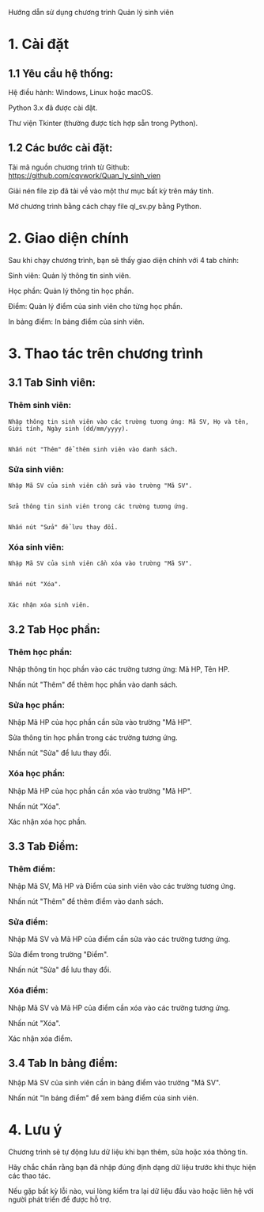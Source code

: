 Hướng dẫn sử dụng chương trình Quản lý sinh viên

# 1. Cài đặt
## 1.1 Yêu cầu hệ thống:


  Hệ điều hành: Windows, Linux hoặc macOS. 

  
  Python 3.x đã được cài đặt. 

  
  Thư viện Tkinter (thường được tích hợp sẵn trong Python).

  
## 1.2 Các bước cài đặt:
  Tải mã nguồn chương trình từ Github: https://github.com/cqvwork/Quan_ly_sinh_vien

  
  Giải nén file zip đã tải về vào một thư mục bất kỳ trên máy tính.

  
  Mở chương trình bằng cách chạy file ql_sv.py bằng Python.
# 2. Giao diện chính
  Sau khi chạy chương trình, bạn sẽ thấy giao diện chính với 4 tab chính:

  
  Sinh viên: Quản lý thông tin sinh viên.

  
  Học phần: Quản lý thông tin học phần.

  
  Điểm: Quản lý điểm của sinh viên cho từng học phần.

  
  In bảng điểm: In bảng điểm của sinh viên.
# 3. Thao tác trên chương trình
## 3.1 Tab Sinh viên:
  ### Thêm sinh viên:
    Nhập thông tin sinh viên vào các trường tương ứng: Mã SV, Họ và tên, Giới tính, Ngày sinh (dd/mm/yyyy).

    
    Nhấn nút "Thêm" để thêm sinh viên vào danh sách.
  ### Sửa sinh viên:
    Nhập Mã SV của sinh viên cần sửa vào trường "Mã SV".

    
    Sửa thông tin sinh viên trong các trường tương ứng.

    
    Nhấn nút "Sửa" để lưu thay đổi.
  ### Xóa sinh viên:
    Nhập Mã SV của sinh viên cần xóa vào trường "Mã SV".

    
    Nhấn nút "Xóa".

    
    Xác nhận xóa sinh viên.
## 3.2 Tab Học phần:
### Thêm học phần:
Nhập thông tin học phần vào các trường tương ứng: Mã HP, Tên HP.


Nhấn nút "Thêm" để thêm học phần vào danh sách.
### Sửa học phần:
Nhập Mã HP của học phần cần sửa vào trường "Mã HP".


Sửa thông tin học phần trong các trường tương ứng.


Nhấn nút "Sửa" để lưu thay đổi.
### Xóa học phần:
Nhập Mã HP của học phần cần xóa vào trường "Mã HP".


Nhấn nút "Xóa".


Xác nhận xóa học phần.
## 3.3 Tab Điểm:
### Thêm điểm:
Nhập Mã SV, Mã HP và Điểm của sinh viên vào các trường tương ứng.


Nhấn nút "Thêm" để thêm điểm vào danh sách.
### Sửa điểm:
Nhập Mã SV và Mã HP của điểm cần sửa vào các trường tương ứng.


Sửa điểm trong trường "Điểm".


Nhấn nút "Sửa" để lưu thay đổi.
### Xóa điểm:
Nhập Mã SV và Mã HP của điểm cần xóa vào các trường tương ứng.


Nhấn nút "Xóa".


Xác nhận xóa điểm.
## 3.4 Tab In bảng điểm:
Nhập Mã SV của sinh viên cần in bảng điểm vào trường "Mã SV".


Nhấn nút "In bảng điểm" để xem bảng điểm của sinh viên.
# 4. Lưu ý
  Chương trình sẽ tự động lưu dữ liệu khi bạn thêm, sửa hoặc xóa thông tin.

  
  Hãy chắc chắn rằng bạn đã nhập đúng định dạng dữ liệu trước khi thực hiện các thao tác.

  
  Nếu gặp bất kỳ lỗi nào, vui lòng kiểm tra lại dữ liệu đầu vào hoặc liên hệ với người phát triển để được hỗ trợ.
